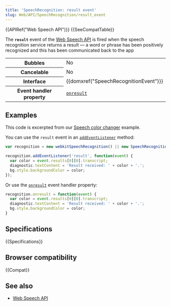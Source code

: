 ```yaml
---
title: 'SpeechRecognition: result event'
slug: Web/API/SpeechRecognition/result_event
---
```


{{APIRef("Web Speech API")}} {{SeeCompatTable}}

The **`result`** event of the [Web Speech API](/zh-CN/docs/Web/API/Web_Speech_API) is fired when the speech recognition service returns a result — a word or phrase has been positively recognized and this has been communicated back to the app

<table class="properties">
  <tbody>
    <tr>
      <th scope="row">Bubbles</th>
      <td>No</td>
    </tr>
    <tr>
      <th scope="row">Cancelable</th>
      <td>No</td>
    </tr>
    <tr>
      <th scope="row">Interface</th>
      <td>{{domxref("SpeechRecognitionEvent")}}</td>
    </tr>
    <tr>
      <th scope="row">Event handler property</th>
      <td>
        <code
          ><a href="/zh-CN/docs/Web/API/SpeechRecognition/onresult"
            >onresult</a
          ></code
        >
      </td>
    </tr>
  </tbody>
</table>

## Examples

This code is excerpted from our [Speech color changer](https://github.com/mdn/dom-examples/blob/main/web-speech-api/speech-color-changer/script.js) example.

You can use the `result` event in an [`addEventListener`](/zh-CN/docs/Web/API/EventTarget/addEventListener) method:

```js
var recognition = new webkitSpeechRecognition() || new SpeechRecognition();

recognition.addEventListener('result', function(event) {
  var color = event.results[0][0].transcript;
  diagnostic.textContent = 'Result received: ' + color + '.';
  bg.style.backgroundColor = color;
});
```

Or use the [`onresult`](/zh-CN/docs/Web/API/SpeechRecognition/onresult) event handler property:

```js
recognition.onresult = function(event) {
  var color = event.results[0][0].transcript;
  diagnostic.textContent = 'Result received: ' + color + '.';
  bg.style.backgroundColor = color;
}
```

## Specifications

{{Specifications}}

## Browser compatibility

{{Compat}}

## See also

- [Web Speech API](/zh-CN/docs/Web/API/Web_Speech_API)
